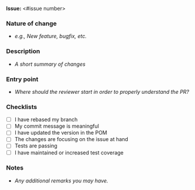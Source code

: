 __Issue:__ <#issue number>

### Nature of change

- *e.g., New feature, bugfix, etc.*

### Description

- *A short summary of changes*

### Entry point

- *Where should the reviewer start in order to properly understand the PR?*

### Checklists

- [ ] I have rebased my branch
- [ ] My commit message is meaningful
- [ ] I have updated the version in the POM
- [ ] The changes are focusing on the issue at hand
- [ ] Tests are passing
- [ ] I have maintained or increased test coverage

### Notes

- *Any additional remarks you may have.*
